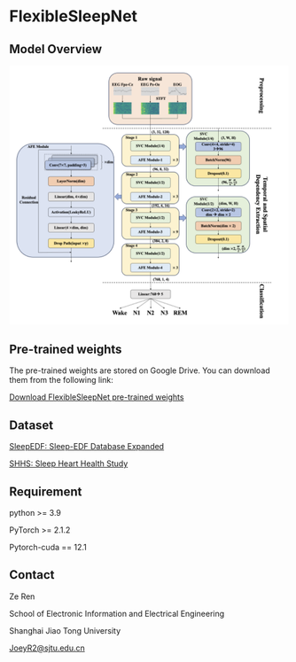 # FlexibleSleepNet

## Model Overview

![Model Overview.png](https://github.com/Joeyrzz/FlexibleSleepNet/blob/main/Model%20Overview.png)

## Pre-trained weights

The pre-trained weights are stored on Google Drive. You can download them from the following link:

[Download FlexibleSleepNet pre-trained weights](https://drive.google.com/drive/folders/1K0NtJseSqWwUZsN3yU7VkARq3TLDZGNL?usp=sharing)

## Dataset

[SleepEDF: Sleep-EDF Database Expanded](https://www.physionet.org/content/sleep-edfx/1.0.0/)

[SHHS: Sleep Heart Health Study](https://sleepdata.org/datasets/shhs)

## Requirement

python >= 3.9

PyTorch >= 2.1.2

Pytorch-cuda == 12.1

## Contact

Ze Ren

School of Electronic Information and Electrical Engineering

Shanghai Jiao Tong University

JoeyR2@sjtu.edu.cn
